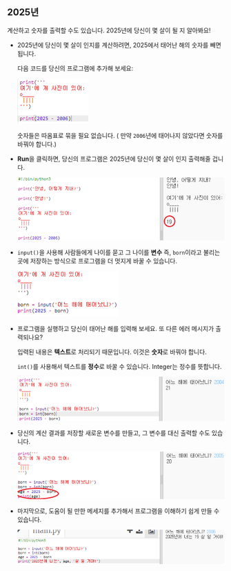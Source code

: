 ## 2025년

계산하고 숫자를 출력할 수도 있습니다. 2025년에 당신이 몇 살이 될 지 알아봐요!

+ 2025년에 당신이 몇 살이 인지를 계산하려면, 2025에서 태어난 해의 숫자를 빼면 됩니다.
    
    다음 코드를 당신의 프로그램에 추가해 보세요:
    
    ![screenshot](images/me-calc.png)
    
    숫자들은 따옴표로 묶을 필요 없습니다. ( 만약 `2006`년에 태어나지 않았다면 숫자를 바꿔야 합니다.)

+ **Run**을 클릭하면, 당신의 프로그램은 2025년에 당신이 몇 살이 인지 출력해줄 겁니다.
    
    ![screenshot](images/me-calc-run.png)

+ `input()`을 사용해 사람들에게 나이를 묻고 그 나이를 **변수** 즉, `born`이라고 불리는 곳에 저장하는 방식으로 프로그램을 더 멋지게 바꿀 수 있습니다.
    
    ![screenshot](images/me-input.png)

+ 프로그램을 실행하고 당신이 태어난 해를 입력해 보세요. 또 다른 에러 메시지가 출력되나요?
    
    입력된 내용은 **텍스트**로 처리되기 때문입니다. 이것은 **숫자**로 바꿔야 합니다.
    
    `int()`를 사용해서 텍스트를 **정수**로 바꿀 수 있습니다. Integer는 정수를 뜻합니다.
    
    ![screenshot](images/me-input-test.png)

+ 당신의 계산 결과를 저장할 새로운 변수를 만들고, 그 변수를 대신 출력할 수도 있습니다.
    
    ![screenshot](images/me-result-variable.png)

+ 마지막으로, 도움이 될 만한 메세지를 추가해서 프로그램을 이해하기 쉽게 만들 수 있습니다.
    
    ![screenshot](images/me-message.png)